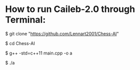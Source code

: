 # How to run Caileb-2.0 through Terminal:


$ git clone "https://github.com/Lennart2001/Chess-AI"

$ cd Chess-AI

$ g++ -std=c++11 main.cpp -o a

$ ./a


